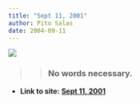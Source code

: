 ```yaml
---
title: "Sept 11, 2001"
author: Pito Salas
date: 2004-09-11
---
```



>>

>>
[![](https://i0.wp.com/s3.media.squarespace.com/production/1075723/12829350/weblogs/archives/r2021420482%5B1%5D-thumb.jpg?resize=360%2C450)](<http://s3.media.squarespace.com/production/1075723/12829350/weblogs/archives/r2021420482%5B1%5D.html>)

>>

>> ### No words necessary.


* **Link to site:** **[Sept 11, 2001](None)**
